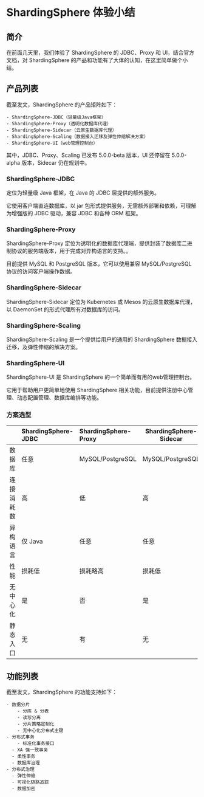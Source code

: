 # ShardingSphere 体验小结

## 简介

在前面几天里，我们体验了 ShardingSphere 的 JDBC、Proxy 和 UI，结合官方文档，对 ShardingSphere 的产品和功能有了大体的认知，在这里简单做个小结。



## 产品列表

截至发文，ShardingSphere 的产品矩阵如下：

```
- ShardingSphere-JDBC（轻量级Java框架）
- ShardingSphere-Proxy（透明化数据库代理）
- ShardingSphere-Sidecar（云原生数据库代理）
- ShardingSphere-Scaling（数据接入迁移及弹性伸缩解决方案）
- ShardingSphere-UI（web管理控制台）
```

其中，JDBC、Proxy、Scaling 已发布 5.0.0-beta 版本，UI 还停留在 5.0.0-alpha 版本，Sidecar 仍在规划中。



### ShardingSphere-JDBC

定位为轻量级 Java 框架，在 Java 的 JDBC 层提供的额外服务。

它使用客户端直连数据库，以 jar 包形式提供服务，无需额外部署和依赖，可理解为增强版的 JDBC 驱动，兼容 JDBC 和各种 ORM 框架。



### ShardingSphere-Proxy

ShardingSphere-Proxy 定位为透明化的数据库代理端，提供封装了数据库二进制协议的服务端版本，用于完成对异构语言的支持。。

目前提供 MySQL 和 PostgreSQL 版本，它可以使用兼容 MySQL/PostgreSQL 协议的访问客户端操作数据。



### ShardingSphere-Sidecar

ShardingSphere-Sidecar 定位为 Kubernetes 或 Mesos 的云原生数据库代理，以 DaemonSet 的形式代理所有对数据库的访问。



### ShardingSphere-Scaling

ShardingSphere-Scaling 是一个提供给用户的通用的 ShardingSphere 数据接入迁移，及弹性伸缩的解决方案。



### ShardingSphere-UI

ShardingSphere-UI 是 ShardingSphere 的一个简单而有用的web管理控制台。

它用于帮助用户更简单地使用 ShardingSphere 相关功能，目前提供注册中心管理、动态配置管理、数据库编排等功能。



### 方案选型

|            | ShardingSphere-JDBC | ShardingSphere-Proxy | ShardingSphere-Sidecar |
| :--------- | :------------------ | :------------------- | ---------------------- |
| 数据库     | 任意                | MySQL/PostgreSQL     | MySQL/PostgreSQL       |
| 连接消耗数 | 高                  | 低                   | 高                     |
| 异构语言   | 仅 Java             | 任意                 | 任意                   |
| 性能       | 损耗低              | 损耗略高             | 损耗低                 |
| 无中心化   | 是                  | 否                   | 是                     |
| 静态入口   | 无                  | 有                   | 无                     |



## 功能列表

截至发文，ShardingSphere 的功能支持如下：

```
- 数据分片
	- 分库 & 分表
	- 读写分离
	- 分片策略定制化
	- 无中心化分布式主键
- 分布式事务
	- 标准化事务接口
  - XA 强一致事务
  - 柔性事务
  - 数据库治理
- 分布式治理
  - 弹性伸缩
  - 可视化链路追踪
  - 数据加密
```

